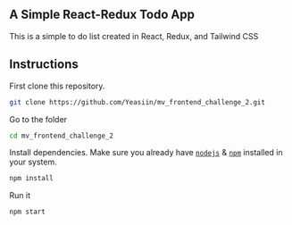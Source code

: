 ## A Simple React-Redux Todo App

This is a simple to do list created in React, Redux, and Tailwind CSS

## Instructions

First clone this repository.

```bash
git clone https://github.com/Yeasiin/mv_frontend_challenge_2.git
```

Go to the folder

```bash
cd mv_frontend_challenge_2
```

Install dependencies. Make sure you already have [`nodejs`](https://nodejs.org/en/) & [`npm`](https://www.npmjs.com/) installed in your system.

```bash
npm install
```

Run it

```bash
npm start
```

